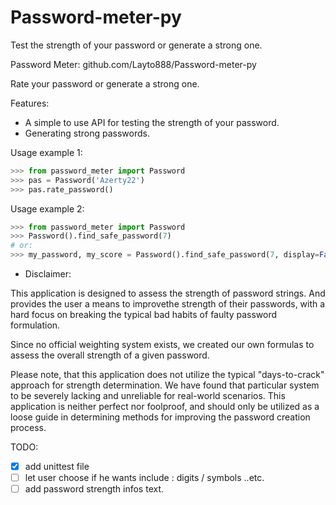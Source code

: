 # Password-meter-py
Test the strength of your password or generate a strong one.

Password Meter: github.com/Layto888/Password-meter-py

Rate your password or generate a strong one.

Features:
- A simple to use API for testing the strength of your password.
- Generating strong passwords.


Usage example 1:
```python
>>> from password_meter import Password
>>> pas = Password('Azerty22')
>>> pas.rate_password()
```
Usage example 2:
```python
>>> from password_meter import Password
>>> Password().find_safe_password(7)
# or:
>>> my_password, my_score = Password().find_safe_password(7, display=False)
 ```                   

* Disclaimer:

This application is designed to assess the strength of password strings.
And provides the user a means to improvethe strength of their passwords, 
with a hard focus on breaking the typical bad habits of faulty password 
formulation.

Since no official weighting system exists, we created our own formulas
to assess the overall strength of a given password.

Please note, that this application does not utilize the typical "days-to-crack"
approach for strength determination.
We have found that particular system to be severely lacking and unreliable
for real-world scenarios. This application is neither perfect nor foolproof,
and should only be utilized as a loose guide in determining methods for
improving the password creation process.

TODO: 
 - [x] add unittest file
 - [ ] let user choose if he wants include : digits / symbols ..etc.
 - [ ] add password strength infos text. 

